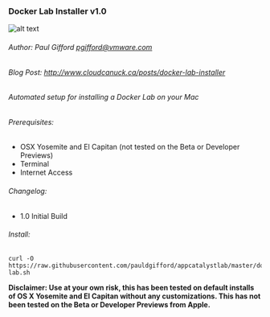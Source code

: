 
### Docker Lab Installer v1.0
![alt text](http://static1.squarespace.com/static/50203aca84ae954efd2f9b70/t/55dd50b3e4b087612e6d759e/1455081593314/?format=250w "cloudcanuck")
###### Author: Paul Gifford <pgifford@vmware.com>
###### Blog Post: http://www.cloudcanuck.ca/posts/docker-lab-installer

###### Automated setup for installing a Docker Lab on your Mac

###### Prerequisites:
  - OSX Yosemite and  El Capitan (not tested on the Beta or Developer Previews)
  - Terminal
  - Internet Access

###### Changelog:
  - 1.0 Initial Build

###### Install:
```
curl -O https://raw.githubusercontent.com/pauldgifford/appcatalystlab/master/docker-lab.sh
```

**Disclaimer: Use at your own risk, this has been tested on default installs of OS X Yosemite and El Capitan without any customizations.  This has not been tested on the Beta or Developer Previews from Apple.**
